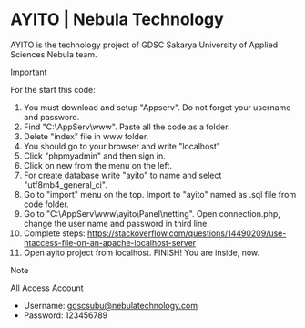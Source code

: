 # AYITO | Nebula Technology
AYITO is the technology project of GDSC Sakarya University of Applied Sciences Nebula team.

> [!IMPORTANT]
> For the start this code:

1. You must download and setup "Appserv". Do not forget your username and password.
2. Find "C:\AppServ\www". Paste all the code as a folder.
3. Delete "index" file in www folder.
4. You should go to your browser and write "localhost"
5. Click "phpmyadmin" and then sign in.
6. Click on new from the menu on the left.
7. For create database write "ayito" to name and select "utf8mb4_general_ci".
8. Go to "import" menu on the top. Import to "ayito" named as .sql file from code folder.
9. Go to "C:\AppServ\www\ayito\Panel\netting". Open connection.php, change the user name and password in third line.
10. Complete steps: https://stackoverflow.com/questions/14490209/use-htaccess-file-on-an-apache-localhost-server
11. Open ayito project from localhost. FINISH! You are inside, now.

> [!NOTE]
> All Access Account
> - Username: gdscsubu@nebulatechnology.com
> - Password: 123456789
